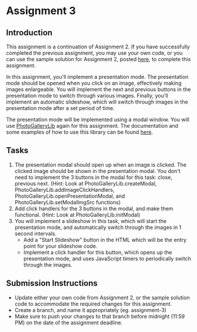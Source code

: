 # Assignment 3

## Introduction

This assignment is a continuation of Assignment 2. If you have successfully completed the previous assignment, you may use your own code, or you can use the sample solution for Assignment 2, posted [here](http://example.com), to complete this assignment.

In this assignment, you'll implement a presentation mode. The presentation mode should be opened when you click on an image, effectively making images enlargeable. You will implement the next and previous buttons in the presentation mode to switch through various images. Finally, you'll implement an automatic slideshow, which will switch through images in the presentation mode after a  set period of time.

The presentation mode will be implemented using a modal window. You will use [PhotoGalleryLib](https://github.com/shivanshu3/webAppsAssignments/blob/master/PhotoGalleryLib.js) again for this assignment. The documentation and some examples of how to use this library can be found [here](https://github.com/shivanshu3/webAppsAssignments/blob/master/PhotoGalleryLib.md).

## Tasks

1. The presentation modal should open up when an image is clicked. The clicked image should be shown in the presentation modal. You don't need to implement the 3 buttons in the modal for this task: close, previous next. (Hint: Look at PhotoGalleryLib.createModal, PhotoGalleryLib.addImageClickHandlers, PhotoGalleryLib.openPresentationModal, and PhotoGalleryLib.setModalImgSrc functions)
2. Add click handlers for the 3 buttons in the modal, and make them functional. (Hint: Look at PhotoGalleryLib.initModal)
3. You will implement a slideshow in this task, which will start the presentation mode, and automatically switch through the images in 1 second intervals.
    - Add a "Start Slideshow" button in the HTML which will be the entry point for your slideshow code.
    - Implement a click handler for this button, which opens up the presentation mode, and uses JavaScript timers to periodically switch through the images.

## Submission Instructions

- Update either your own code from Assignment 2, or the sample solution code to accommodate the required changes for this assignment.
- Create a branch, and name it appropriately (eg. assignment-3)
- Make sure to push your changes to that branch before midnight (11:59 PM) on the date of the assignment deadline.
